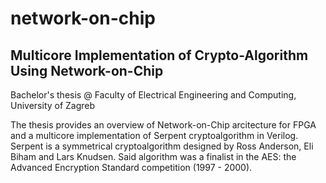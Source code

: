# network-on-chip
## Multicore Implementation of Crypto-Algorithm Using Network-on-Chip

Bachelor's thesis @ Faculty of Electrical Engineering and Computing, University of Zagreb


The thesis provides an overview of Network-on-Chip arcitecture for FPGA and a multicore implementation of Serpent cryptoalgorithm in Verilog. Serpent is a symmetrical cryptoalgorithm designed by Ross Anderson, Eli Biham and Lars Knudsen. Said algorithm was a finalist in the AES: the Advanced Encryption Standard competition (1997 - 2000). 
